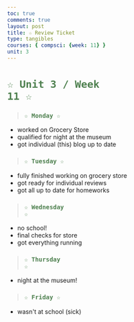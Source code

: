 ```yaml
---
toc: true
comments: true
layout: post
title: ☆ Review Ticket
type: tangibles
courses: { compsci: {week: 11} }
unit: 3
---
```


# <code style="color: #4e804f">☆ Unit 3 / Week 11 ☆</code>

> ### <code style="color:#4e804f;">☆ Monday ☆</code>
- worked on Grocery Store
- qualified for night at the museum
- got individual (this) blog up to date

> ### <code style="color:#4e804f;">☆ Tuesday ☆</code>
- fully finished working on grocery store
- got ready for individual reviews
- got all up to date for homeworks

> ### <code style="color:#4e804f;">☆ Wednesday ☆</code>
- no school!
- final checks for store
- got everything running

> ### <code style="color:#4e804f;">☆ Thursday ☆</code>
- night at the museum!

> ### <code style="color:#4e804f;">☆ Friday ☆</code>
-  wasn't at school (sick)